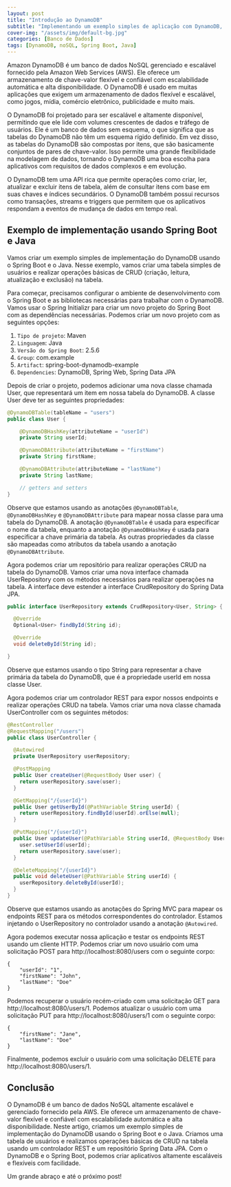 ```yaml
---
layout: post
title: "Introdução ao DynamoDB"
subtitle: "Implementando um exemplo simples de aplicação com DynamoDB, Spring Boot e Java"
cover-img: "/assets/img/default-bg.jpg"
categories: [Banco de Dados]
tags: [DynamoDB, noSQL, Spring Boot, Java]
---
```


Amazon DynamoDB é um banco de dados NoSQL gerenciado e escalável fornecido pela Amazon Web Services (AWS). Ele oferece um armazenamento de chave-valor flexível e confiável com escalabilidade automática e alta disponibilidade. O DynamoDB é usado em muitas aplicações que exigem um armazenamento de dados flexível e escalável, como jogos, mídia, comércio eletrônico, publicidade e muito mais.

O DynamoDB foi projetado para ser escalável e altamente disponível, permitindo que ele lide com volumes crescentes de dados e tráfego de usuários. Ele é um banco de dados sem esquema, o que significa que as tabelas do DynamoDB não têm um esquema rígido definido. Em vez disso, as tabelas do DynamoDB são compostas por itens, que são basicamente conjuntos de pares de chave-valor. Isso permite uma grande flexibilidade na modelagem de dados, tornando o DynamoDB uma boa escolha para aplicativos com requisitos de dados complexos e em evolução.

O DynamoDB tem uma API rica que permite operações como criar, ler, atualizar e excluir itens de tabela, além de consultar itens com base em suas chaves e índices secundários. O DynamoDB também possui recursos como transações, streams e triggers que permitem que os aplicativos respondam a eventos de mudança de dados em tempo real.

## Exemplo de implementação usando Spring Boot e Java

Vamos criar um exemplo simples de implementação do DynamoDB usando o Spring Boot e o Java. Nesse exemplo, vamos criar uma tabela simples de usuários e realizar operações básicas de CRUD (criação, leitura, atualização e exclusão) na tabela.

Para começar, precisamos configurar o ambiente de desenvolvimento com o Spring Boot e as bibliotecas necessárias para trabalhar com o DynamoDB. Vamos usar o Spring Initializr para criar um novo projeto do Spring Boot com as dependências necessárias. Podemos criar um novo projeto com as seguintes opções:

1. `Tipo de projeto`: Maven
2. `Linguagem`: Java
3. `Versão do Spring Boot`: 2.5.6
4. `Group`: com.example
5. `Artifact`: spring-boot-dynamodb-example
6. `Dependencies`: DynamoDB, Spring Web, Spring Data JPA

Depois de criar o projeto, podemos adicionar uma nova classe chamada User, que representará um item em nossa tabela do DynamoDB. A classe User deve ter as seguintes propriedades:

```java
@DynamoDBTable(tableName = "users")
public class User {

    @DynamoDBHashKey(attributeName = "userId")
    private String userId;

    @DynamoDBAttribute(attributeName = "firstName")
    private String firstName;

    @DynamoDBAttribute(attributeName = "lastName")
    private String lastName;

    // getters and setters
}
```

Observe que estamos usando as anotações `@DynamoDBTable`, `@DynamoDBHashKey` e `@DynamoDBAttribute` para mapear nossa classe para uma tabela do DynamoDB. A anotação `@DynamoDBTable` é usada para especificar o nome da tabela, enquanto a anotação `@DynamoDBHashKey` é usada para especificar a chave primária da tabela. As outras propriedades da classe são mapeadas como atributos da tabela usando a anotação `@DynamoDBAttribute`.

Agora podemos criar um repositório para realizar operações CRUD na tabela do DynamoDB. Vamos criar uma nova interface chamada UserRepository com os métodos necessários para realizar operações na tabela. A interface deve estender a interface CrudRepository do Spring Data JPA.

```java
public interface UserRepository extends CrudRepository<User, String> {

  @Override
  Optional<User> findById(String id);

  @Override
  void deleteById(String id);

}
```

Observe que estamos usando o tipo String para representar a chave primária da tabela do DynamoDB, que é a propriedade userId em nossa classe User.

Agora podemos criar um controlador REST para expor nossos endpoints e realizar operações CRUD na tabela. Vamos criar uma nova classe chamada UserController com os seguintes métodos:

```java
@RestController
@RequestMapping("/users")
public class UserController {

  @Autowired
  private UserRepository userRepository;

  @PostMapping
  public User createUser(@RequestBody User user) {
    return userRepository.save(user);
  }

  @GetMapping("/{userId}")
  public User getUserById(@PathVariable String userId) {
    return userRepository.findById(userId).orElse(null);
  }

  @PutMapping("/{userId}")
  public User updateUser(@PathVariable String userId, @RequestBody User user) {
    user.setUserId(userId);
    return userRepository.save(user);
  }

  @DeleteMapping("/{userId}")
  public void deleteUser(@PathVariable String userId) {
    userRepository.deleteById(userId);
  }
}
```

Observe que estamos usando as anotações do Spring MVC para mapear os endpoints REST para os métodos correspondentes do controlador. Estamos injetando o UserRepository no controlador usando a anotação `@Autowired`.

Agora podemos executar nossa aplicação e testar os endpoints REST usando um cliente HTTP. Podemos criar um novo usuário com uma solicitação POST para http://localhost:8080/users com o seguinte corpo:

```
{
    "userId": "1",
    "firstName": "John",
    "lastName": "Doe"
}
```

Podemos recuperar o usuário recém-criado com uma solicitação GET para http://localhost:8080/users/1. Podemos atualizar o usuário com uma solicitação PUT para http://localhost:8080/users/1 com o seguinte corpo:

```
{
    "firstName": "Jane",
    "lastName": "Doe"
}
```

Finalmente, podemos excluir o usuário com uma solicitação DELETE para http://localhost:8080/users/1.

## Conclusão

O DynamoDB é um banco de dados NoSQL altamente escalável e gerenciado fornecido pela AWS. Ele oferece um armazenamento de chave-valor flexível e confiável com escalabilidade automática e alta disponibilidade. Neste artigo, criamos um exemplo simples de implementação do DynamoDB usando o Spring Boot e o Java. Criamos uma tabela de usuários e realizamos operações básicas de CRUD na tabela usando um controlador REST e um repositório Spring Data JPA. Com o DynamoDB e o Spring Boot, podemos criar aplicativos altamente escaláveis e flexíveis com facilidade.

Um grande abraço e até o próximo post!
